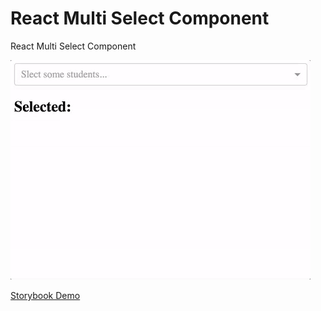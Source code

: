 # React Multi Select Component

React Multi Select Component

![Animated GIF demo](react-multi-select.gif)

[Storybook Demo](https://khan.github.io/react-multi-select/)
